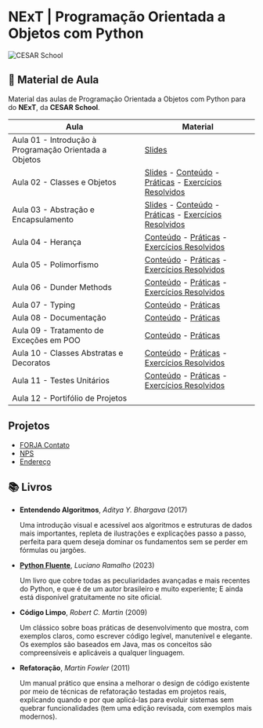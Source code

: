 # NExT | **Programação Orientada a Objetos** com Python

![CESAR School](/cesar_school.png)

## 📝 Material de Aula

Material das aulas de Programação Orientada a Objetos com Python para do **NExT**, da **CESAR School**.

| Aula                                                   | Material |
| ------------------------------------------------------ | -------- |
| Aula 01 - Introdução à Programação Orientada a Objetos | [Slides](https://docs.google.com/presentation/d/1q45dzeqU6dBF9qvJTsX7AdS0sYLXhkE-sQQvzv1dW8o/edit?usp=sharing)|
| Aula 02 - Classes e Objetos                            | [Slides](https://docs.google.com/presentation/d/1Z2Vxl8oyXhR8cPNt1kg7UvpU0MtDqA4-QjDvRm6mufg/edit?usp=sharing) - [Conteúdo](/aula02/README.md) - [Práticas](/aula02/praticas/) - [Exercícios Resolvidos](/aula02/exercicios/) |
| Aula 03 - Abstração e Encapsulamento                   | [Slides](https://docs.google.com/presentation/d/1rDAuxnq-DU1CebK91HuwwQidVieeQplHF7hqYHMeaZ8/edit?usp=sharing) - [Conteúdo](/aula03/README.md) - [Práticas](/aula03/praticas/) - [Exercícios Resolvidos](/aula03/exercicios/) |
| Aula 04 - Herança                                      | [Conteúdo](/aula04/README.md) - [Práticas](/aula04/praticas/) - [Exercícios Resolvidos](/aula04/exercicios/)|
| Aula 05 - Polimorfismo                     | [Conteúdo](/aula05/README.md) - [Práticas](/aula05/praticas/) - [Exercícios Resolvidos](/aula05/exercicios/)|
| Aula 06 - Dunder Methods                   | [Conteúdo](/aula06/README.md) - [Práticas](/aula06/praticas/) - [Exercícios Resolvidos](/aula06/exercicios/)|
| Aula 07 - Typing                           | [Conteúdo](/aula07/README.md) - [Práticas](/aula07/praticas/)|
| Aula 08 - Documentação                     | [Conteúdo](/aula08/README.md) - [Práticas](/aula08/praticas/)|
| Aula 09 - Tratamento de Exceções em POO    | [Conteúdo](/aula09/README.md) - [Práticas](/aula09/praticas/)|
| Aula 10 - Classes Abstratas e Decoratos    | [Conteúdo](/aula10/README.md) - [Práticas](/aula10/praticas/) - [Exercícios Resolvidos](/aula10/exercicios/)|
| Aula 11 - Testes Unitários                 | [Conteúdo](/aula11/README.md) - [Práticas](/aula11/praticas/) - [Exercícios Resolvidos](/aula11/exercicios/)|
| Aula 12 - Portifólio de Projetos           | |
<!--
| Aula de Revisão                            | |
-->

## Projetos

- [FORJA Contato](/forja_contato/)
- [NPS](/nps/)
- [Endereço](/projeto_endereco/)
<!--
- [Endereço](/forja_contato/endereco/)
- [CPF](/forja_contato/cpf/)
-->

## 📚 Livros

- **Entendendo Algoritmos**, _Aditya Y. Bhargava_ (2017)

    Uma introdução visual e acessível aos algoritmos e estruturas de dados mais importantes, repleta de ilustrações e explicações passo a passo, perfeita para quem deseja dominar os fundamentos sem se perder em fórmulas ou jargões.

- [**Python Fluente**](https://pythonfluente.com), _Luciano Ramalho_ (2023)

    Um livro que cobre todas as peculiaridades avançadas e mais recentes do Python, e que é de um autor brasileiro e muito experiente; E ainda está disponível gratuitamente no site oficial.

- **Código Limpo**, _Robert C. Martin_ (2009)

    Um clássico sobre boas práticas de desenvolvimento que mostra, com exemplos claros, como escrever código legível, manutenível e elegante. Os exemplos são baseados em Java, mas os conceitos são compreensíveis e aplicáveis a qualquer linguagem.

- **Refatoração**, _Martin Fowler_ (2011)

    Um manual prático que ensina a melhorar o design de código existente por meio de técnicas de refatoração testadas em projetos reais, explicando quando e por que aplicá-las para evoluir sistemas sem quebrar funcionalidades (tem uma edição revisada, com exemplos mais modernos).
